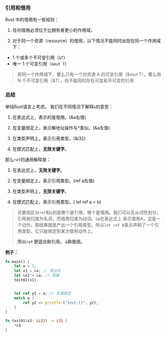 ### 引用和借用

Rust 中的借用有一些规则：

1. 任何借用必须位于比拥有者更小的作用域。

2. 对于同一个资源（resource）的借用，以下情况不能同时出现在同一个作用域下：

- 1 个或多个不可变引用（`&T`）
- 唯一 1 个可变引用（`&mut T`）

> 即同一个作用域下，要么只有一个对资源 A 的可变引用（&mut T），要么有 N 个不可变引用（&T），但不能同时存在可变和不可变的引用



### 总结

单纯Rust语言上考虑。 我们在不同情况下解释`&`的意思：

1. 在表达式上，表示的是借用。(&a右值)

2. 在变量绑定上，表示解地址操作与*类似。(&a左值)

3. 在类型声明上，表示引用类型。(&i32)

4. 在模式匹配上，**无效关键字**。



那么`ref`的通用解释是：

1. 在表达式上，**无效关键字**。

2. 在变量绑定上，表示引用类型。(ref a左值)

3. 在类型声明上，**无效关键字**。

4. 在模式匹配上，表示引用类型。( let ref a = b)



> 非要给区分`ref`和`&`到底哪个是引用，哪个是借用。我们可以先从词性划分，引用我归类为名词，而借用归类为动词。`&A`在表达式上 表示借用A，这是一个动作，那结果就是产出一个引用类型。所以`let ref B`表示声明了一个引用类型，它只能绑定到某次借用动作上。
>
> **所以`ref` 更适合称引用， `&`称借用。**

**例子：**

```rust
fn main() {
    let a = 1;
    let x1 = &a; // 表达式
    let &x2 = &a; // 变量
    test01(x1);


    let ref y1 = a; // 变量绑定
    match a {
        ref y2 => println!("test:{}", y2),
    }
}

fn test01(x3: &i32) -> i32 {
    *x3
}
```

